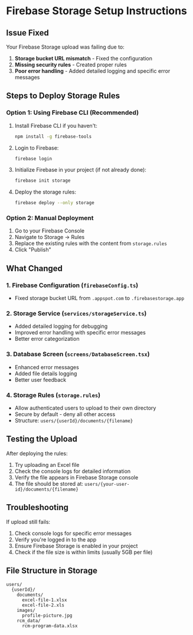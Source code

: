 # Firebase Storage Setup Instructions

## Issue Fixed
Your Firebase Storage upload was failing due to:
1. **Storage bucket URL mismatch** - Fixed the configuration
2. **Missing security rules** - Created proper rules
3. **Poor error handling** - Added detailed logging and specific error messages

## Steps to Deploy Storage Rules

### Option 1: Using Firebase CLI (Recommended)
1. Install Firebase CLI if you haven't:
   ```bash
   npm install -g firebase-tools
   ```

2. Login to Firebase:
   ```bash
   firebase login
   ```

3. Initialize Firebase in your project (if not already done):
   ```bash
   firebase init storage
   ```

4. Deploy the storage rules:
   ```bash
   firebase deploy --only storage
   ```

### Option 2: Manual Deployment
1. Go to your Firebase Console
2. Navigate to Storage → Rules
3. Replace the existing rules with the content from `storage.rules`
4. Click "Publish"

## What Changed

### 1. Firebase Configuration (`firebaseConfig.ts`)
- Fixed storage bucket URL from `.appspot.com` to `.firebasestorage.app`

### 2. Storage Service (`services/storageService.ts`)
- Added detailed logging for debugging
- Improved error handling with specific error messages
- Better error categorization

### 3. Database Screen (`screens/DatabaseScreen.tsx`)
- Enhanced error messages
- Added file details logging
- Better user feedback

### 4. Storage Rules (`storage.rules`)
- Allow authenticated users to upload to their own directory
- Secure by default - deny all other access
- Structure: `users/{userId}/documents/{filename}`

## Testing the Upload

After deploying the rules:
1. Try uploading an Excel file
2. Check the console logs for detailed information
3. Verify the file appears in Firebase Storage console
4. The file should be stored at: `users/{your-user-id}/documents/{filename}`

## Troubleshooting

If upload still fails:
1. Check console logs for specific error messages
2. Verify you're logged in to the app
3. Ensure Firebase Storage is enabled in your project
4. Check if the file size is within limits (usually 5GB per file)

## File Structure in Storage
```
users/
  {userId}/
    documents/
      excel-file-1.xlsx
      excel-file-2.xls
    images/
      profile-picture.jpg
    rcm_data/
      rcm-program-data.xlsx
``` 